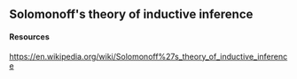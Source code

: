 ## Solomonoff's theory of inductive inference


#### Resources
https://en.wikipedia.org/wiki/Solomonoff%27s_theory_of_inductive_inference